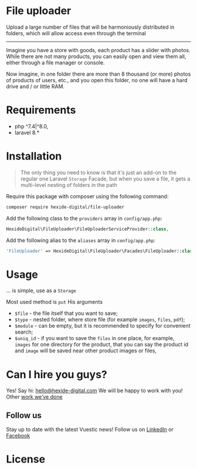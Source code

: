 # File uploader

Upload a large number of files that will be harmoniously distributed
in folders, which will allow access even through the terminal

---

Imagine you have a store with goods, each product has a slider
with photos. While there are not many products, you can easily open 
and view them all, either through a file manager or console. 

Now
imagine, in one folder there are more than 8 thousand (or more) photos
of products of users, etc., and you open this folder, no one will have 
a hard drive and / or little RAM.

# Requirements
- php ^7.4|^8.0,
- laravel 8.*

# Installation

> The only thing you need to know is that it's just an add-on to the regular one 
Laravel `Storage` Facade, but when you save a file, it gets a multi-level 
nesting of folders in the path

Require this package with composer using the following command:


```bash
composer require hexide-digital/file-uploader
```
Add the following class to the `providers` array in `config/app.php`:
```php
HexideDigital\FileUploader\FileUploaderServiceProvider::class,
```

Add the following alias to the `aliases` array in `config/app.php`:
```php
'FileUploader' => HexideDigital\FileUploader\Facades\FileUploader::class,
```

# Usage

... is simple, use as a `Storage` 

Most used method is `put`
His arguments

 - `$file` - the file itself that you want to save;
 - `$type` - nested folder, where store file (for example `images`, `files`, `pdf`);
 - `$module` - can be empty, but it is recommended to specify for convenient search;
 - `$uniq_id` - if you want to save the `files` in one place, for example, `images` 
for one directory for the product, that you can say the product id and `image` 
will be saved near other product images or files,

# Can I hire you guys?
Yes! Say hi: [hello@hexide-digital.com](mailto:hello@hexide-digital.com)
We will be happy to work with you! Other [work we’ve done](https://hexide-digital.com/)
## Follow us

Stay up to date with the latest Vuestic news!
Follow us on [LinkedIn](https://www.linkedin.com/company/hexide-digital) 
or [Facebook](https://www.facebook.com/hexide.digital)


# License


